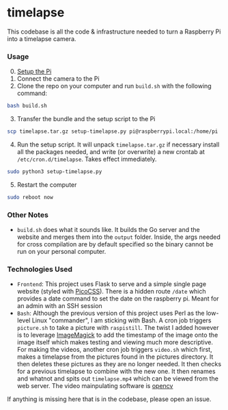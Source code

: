 # timelapse

This codebase is all the code & infrastructure needed to turn a Raspberry Pi into a timelapse camera.

### Usage
0. [Setup the Pi](https://github.com/orgs/dhs-envirotech/discussions/6)
1. Connect the camera to the Pi
2. Clone the repo on your computer and run `build.sh` with the following command:
```bash
bash build.sh
```
3. Transfer the bundle and the setup script to the Pi
```bash
scp timelapse.tar.gz setup-timelapse.py pi@raspberrypi.local:/home/pi
```
4. Run the setup script. It will unpack `timelapse.tar.gz` if necessary install all the packages needed, and write (or overwrite) a new crontab at `/etc/cron.d/timelapse`. Takes effect immediately.
```bash
sudo python3 setup-timelapse.py
```
5. Restart the computer
```bash
sudo reboot now
```

### Other Notes

- `build.sh` does what it sounds like. It builds the Go server and the website and merges them into the `output` folder. Inside, the args needed for cross compilation are by default specified so the binary cannot be run on your personal computer.

### Technologies Used

<!-- Variables -->
[tutorial]: https://www.raspberrypi.com/documentation/computers/configuration.html#before-you-begin
[PicoCSS]: https://picocss.com/
[ImageMagick]: https://imagemagick.org/index.php
[opencv]: https://opencv.org/

- `Frontend`: This project uses Flask to serve and a simple single page website (styled with [PicoCSS]).
There is a hidden route `/date` which provides a date command to set the date on the raspberry pi. Meant for an admin with an SSH session
- `Bash`: Although the previous version of this project uses Perl as the low-level Linux "commander", I am sticking with Bash. A cron job triggers `picture.sh` to take a picture with `raspistill`. The twist I added however is to leverage [ImageMagick] to add the timestamp of the image onto the image itself which makes testing and viewing much more descriptive. For making the videos, another cron job triggers `video.sh` which first, makes a timelapse from the pictures found in the pictures directory. It then deletes these pictures as they are no longer needed. It then checks for a previous timelapse to combine with the new one. It then renames and whatnot and spits out `timelapse.mp4` which can be viewed from the web server. The video mainpulating software is [opencv]

If anything is missing here that is in the codebase, please open an issue.